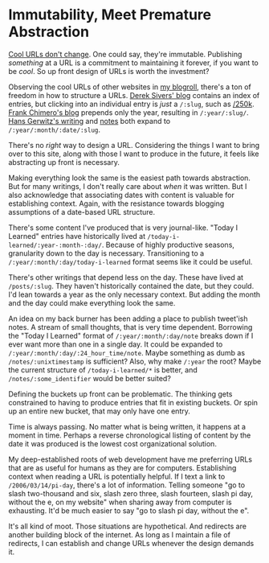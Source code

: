 <template data-parse>2020-12-22</template>

# Immutability, Meet Premature Abstraction

[Cool URLs don't change][].
One could say, they're immutable.
Publishing _something_ at a URL is a commitment to maintaining it forever, if you want to be _cool_.
So up front design of URLs is worth the investment?

Observing the cool URLs of other websites in [my blogroll][], there's a ton of freedom in how to structure a URLs.
[Derek Sivers' blog][] contains an index of entries, but clicking into an individual entry is _just_ a `/:slug`, such as [/250k][].
[Frank Chimero's blog][] prepends only the year, resulting in `/:year/:slug/`.
[Hans Gerwitz's writing][] and [notes][] both expand to `/:year/:month/:date/:slug`.

There's no _right_ way to design a URL.
Considering the things I want to bring over to this site, along with those I want to produce in the future, it feels like abstracting up front is necessary.

Making everything look the same is the easiest path towards abstraction.
But for many writings, I don't really care about _when_ it was written.
But I also acknowledge that associating dates with content is valuable for establishing context.
Again, with the resistance towards blogging assumptions of a date-based URL structure.

There's some content I've produced that is very journal-like.
"Today I Learned" entries have historically lived at `/today-i-learned/:year-:month-:day/`.
Because of highly productive seasons, granularity down to the day is necessary.
Transitioning to a `/:year/:month/:day/today-i-learned` format seems like it could be useful.

There's other writings that depend less on the day.
These have lived at `/posts/:slug`.
They haven't historically contained the date, but they could.
I'd lean towards a year as the only necessary context.
But adding the month and the day could make everything look the same.

An idea on my back burner has been adding a place to publish tweet'ish notes.
A stream of small thoughts, that is very time dependent.
Borrowing the "Today I Learned" format of `/:year/:month/:day/note` breaks down if I ever want more than one in a single day.
It could be expanded to `/:year/:month/:day/:24_hour_time/note`.
Maybe something as dumb as `/notes/:unixtimestamp` is sufficient?
Also, why make `/:year` the root?
Maybe the current structure of `/today-i-learned/*` is better, and `/notes/:some_identifier` would be better suited?

Defining the buckets up front can be problematic.
The thinking gets constrained to having to produce entries that fit in existing buckets.
Or spin up an entire new bucket, that may only have one entry.

Time is always passing.
No matter what is being written, it happens at a moment in time.
Perhaps a reverse chronological listing of content by the date it was produced is the lowest cost organizational solution.

My deep-established roots of web development have me preferring URLs that are as useful for humans as they are for computers.
Establishing context when reading a URL is potentially helpful.
If I text a link to `/2006/03/14/pi-day`, there's a lot of information.
Telling someone "go to slash two-thousand and six, slash zero three, slash fourteen, slash pi day, without the e, on my website" when sharing away from computer is exhausting.
It'd be much easier to say "go to slash pi day, without the e".

It's all kind of moot.
Those situations are hypothetical.
And redirects are another building block of the internet.
As long as I maintain a file of redirects, I can establish and change URLs whenever the design demands it.

[cool urls don't change]: https://www.w3.org/Provider/Style/URI.html
[my blogroll]: /blogroll/
[derek sivers' blog]: https://sive.rs/blog/
[/250k]: https://sive.rs/blog/
[frank chimero's blog]: https://frankchimero.com/blog/2020/now/
[hans gerwitz's writing]: https://hans.gerwitz.com/writing/
[notes]: https://hans.gerwitz.com/notes/